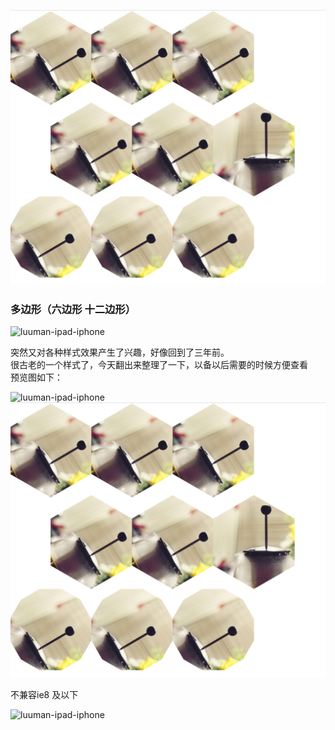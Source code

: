 ![image](https://raw.githubusercontent.com/495714201/Imgs-for-markdown/master/demo-polygon-01.png)
### 多边形（六边形 十二边形）
![luuman-ipad-iphone](https://hexo.io/build/screenshots/spfk-025d1cd820.png)

突然又对各种样式效果产生了兴趣，好像回到了三年前。<br>
很古老的一个样式了，今天翻出来整理了一下，以备以后需要的时候方便查看<br>
预览图如下：

![luuman-ipad-iphone](https://hexo.io/build/screenshots/spfk-025d1cd820.png)
![image](https://raw.githubusercontent.com/495714201/Imgs-for-markdown/master/demo-polygon-01.png)

不兼容ie8 及以下

![luuman-ipad-iphone](https://hexo.io/build/screenshots/spfk-025d1cd820.png)
